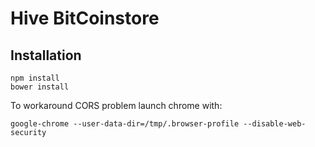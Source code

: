 # Hive BitCoinstore

## Installation

```
npm install
bower install
```

To workaround CORS problem launch chrome with:

```
google-chrome --user-data-dir=/tmp/.browser-profile --disable-web-security
```
